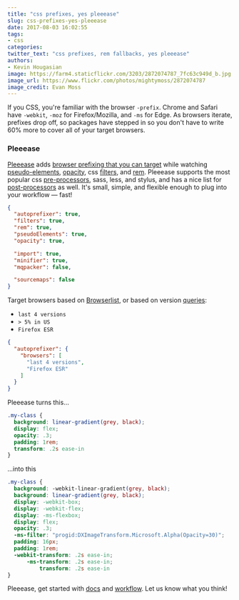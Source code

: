 ```yaml
---
title: "css prefixes, yes pleeease"
slug: css-prefixes-yes-pleeease
date: 2017-08-03 16:02:55
tags:
- css
categories:
twitter_text: "css prefixes, rem fallbacks, yes pleeease"
authors: 
- Kevin Hougasian
image: https://farm4.staticflickr.com/3203/2872074787_7fc63c949d_b.jpg
image_url: https://www.flickr.com/photos/mightymoss/2872074787
image_credit: Evan Moss
---
```


If you CSS, you're familiar with the browser `-prefix`. Chrome and Safari have `-webkit`, `-moz` for Firefox/Mozilla, and `-ms` for Edge. As browsers iterate, prefixes drop off, so packages have stepped in so you don't have to write 60% more to cover all of your target browsers.

### Pleeease

[Pleeease](http://pleeease.io) adds [browser prefixing that you can target](http://pleeease.io/docs/#autoprefixer) while watching [pseudo-elements](http://pleeease.io/docs/#pseudoelements), [opacity](http://pleeease.io/docs/#opacity), css [filters](http://pleeease.io/docs/#filters), and [rem](http://pleeease.io/docs/#rem). Pleeease supports the most popular css [pre-processors](http://pleeease.io/docs/#preprocessors), sass, less, and stylus, and has a nice list for [post-processors](http://pleeease.io/docs/#postprocessors) as well. It's small, simple, and flexible enough to plug into your workflow &mdash; fast!

```json
{
  "autoprefixer": true,
  "filters": true,
  "rem": true,
  "pseudoElements": true,
  "opacity": true,

  "import": true,
  "minifier": true,
  "mqpacker": false,

  "sourcemaps": false
}
```

Target browsers based on [Browserlist](https://github.com/ai/browserslist#browsers), or based on version [queries](https://github.com/ai/browserslist#queries):

- `last 4 versions`
- `> 5% in US`
- `Firefox ESR`

```json
{
  "autoprefixer": {
    "browsers": [
      "last 4 versions",
      "Firefox ESR"
    ]
  }
}
```
Pleeease turns this...
```css
.my-class {
  background: linear-gradient(grey, black);
  display: flex;
  opacity: .3;
  padding: 1rem;
  transform: .2s ease-in
}
```

...into this
```css
.my-class {
  background: -webkit-linear-gradient(grey, black);
  background: linear-gradient(grey, black);
  display: -webkit-box;
  display: -webkit-flex;
  display: -ms-flexbox;
  display: flex;
  opacity: .3;
  -ms-filter: "progid:DXImageTransform.Microsoft.Alpha(Opacity=30)";
  padding: 16px;
  padding: 1rem;
  -webkit-transform: .2s ease-in;
      -ms-transform: .2s ease-in;
          transform: .2s ease-in
}
````

Pleeease, get started with [docs](http://pleeease.io/docs/) and [workflow](http://pleeease.io/workflow/). Let us know what you think!
